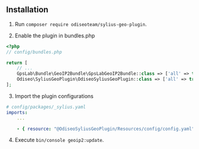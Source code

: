## Installation

1. Run `composer require odiseoteam/sylius-geo-plugin`.

2. Enable the plugin in bundles.php

```php
<?php
// config/bundles.php

return [
    // ...
    GpsLab\Bundle\GeoIP2Bundle\GpsLabGeoIP2Bundle::class => ['all' => true],
    Odiseo\SyliusGeoPlugin\OdiseoSyliusGeoPlugin::class => ['all' => true],
];
```

3. Import the plugin configurations

```yml
# config/packages/_sylius.yaml
imports:
    ...

    - { resource: "@OdiseoSyliusGeoPlugin/Resources/config/config.yaml" }
```

4. Execute `bin/console geoip2:update`.
